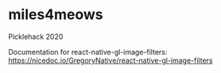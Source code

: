 # miles4meows

Picklehack 2020

Documentation for react-native-gl-image-filters:
https://nicedoc.io/GregoryNative/react-native-gl-image-filters
